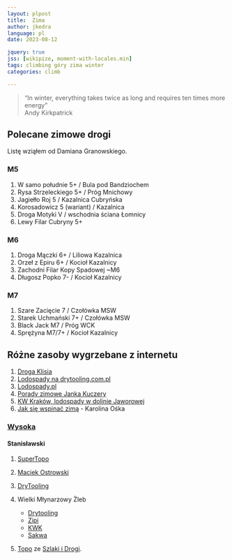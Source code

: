 ```yaml
---
layout: plpost
title:  Zima
author: jkedra
language: pl
date: 2023-08-12

jquery: true
jss: [wikipize, moment-with-locales.min]
tags: climbing góry zima winter
categories: climb

---
```


> “In winter, everything takes twice as long and requires ten times more energy”<br>
> Andy Kirkpatrick

## Polecane zimowe drogi

Listę wziąłem od Damiana Granowskiego.

### M5

1. W samo południe 5+ / Bula pod Bandziochem
2. Rysa Strzeleckiego 5+ / Próg Mnichowy
3. Jagiełło Roj 5 / Kazalnica Cubryńska
4. Korosadowicz 5 (wariant) / Kazalnica
5. Droga Motyki V / wschodnia ściana Łomnicy
6. Lewy Filar Cubryny 5+

### M6

1. Droga Mączki 6+ / Liliowa Kazalnica
2. Orzeł z Epiru 6+ / Kocioł Kazalnicy
3. Zachodni Filar Kopy Spadowej ~M6
4. Długosz Popko 7- / Kocioł Kazalnicy

### M7

1. Szare Zacięcie 7 / Czołówka MSW
2. Starek Uchmański 7+ / Czołówka MSW
3. Black Jack M7 / Próg WCK
4. Sprężyna M7/7+ / Kocioł Kazalnicy


## Różne zasoby wygrzebane z internetu

1. [Droga Klisia](http://pionowemysli.pl/topotatry/prog-kotla-koscielcowego-droga-klisia/#)
2. [Lodospady na drytooling.com.pl](http://drytooling.com.pl/baza/topo/lodospady)
3. [Lodospady.pl](http://lodospady.pl)
4. [Porady zimowe Janka Kuczery](https://wspinanie.pl/2011/11/porady-zimowe-cz-1-sprzet/)
5. [KW Kraków, lodospady w dolinie Jaworowej](http://www.kw.krakow.pl/sww-kw-krakow/porady/topo/459-lodospady-to-nie-tylko-cisowki-w-dolinie-bialej-wody.html)
6. [Jak się wspinać zimą](https://8a.pl/8academy/jak-wspinac-sie-zima/) - Karolina Ośka

### [Wysoka](https://drytooling.com.pl/baza/gory/5849-wysoka-tatry)

#### Stanisławski

1. [SuperTopo](http://supertopo.pl/2016/02/stanislawski-na-wysokiej/)
2. [Maciek Ostrowski](http://maciekostrowski.blogspot.com/2016/01/stanislawski-na-wysokiej.html)
3. [DryTooling](https://drytooling.com.pl/baza/topo/tatry/6583-droga-stanislawskiego-wysoka)

5. Wielki Młynarzowy Żleb
    * [Drytooling](http://drytooling.com.pl/baza/topo/lodospady/biala-woda/5928-wielki-mlynarzowy-zleb)
    * [Zipi](http://zipi-tatry.eu/16/0402MlynarzowyZleb/index.html)
    * [KWK](https://www.kw.krakow.pl/sww-kw-krakow/porady/gorskie/541-wielki-mlynarzowy-zleb.html)
    * [Sakwa](http://sakwa.agh.edu.pl/2018/04/04/wielki-mlynarzowy-zleb-zjazd-z-mlynarza/)
6. [Topo](http://szlakiidrogi.pl/pobierz/) ze [Szlaki i Drogi](http://szlakiidrogi.pl/pobierz/).


[drytooling]: http://drytooling.com.pl/
[dt-set-tatry]: http://drytooling.com.pl/serwis/art/patenty/2289-zestaw-standardowy-do-wspinaczki-w-tatrach

[8a-piotr-sulowski]: http://8a.pl/8academy/author/piotr-sulowski/
[8a-damian-granowski]: http://8a.pl/8academy/author/damian-granowski/


